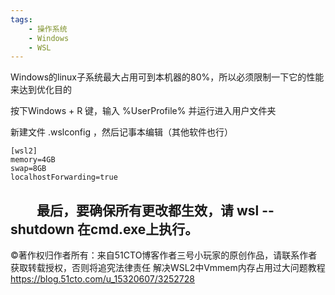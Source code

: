 ```yaml
---
tags:
    - 操作系统
    - Windows
    - WSL
---
```


Windows的linux子系统最大占用可到本机器的80%，所以必须限制一下它的性能来达到优化目的

 

按下Windows + R 键，输入 %UserProfile% 并运行进入用户文件夹

新建文件 .wslconfig ，然后记事本编辑（其他软件也行）

 

```
[wsl2]
memory=4GB
swap=8GB
localhostForwarding=true
```



　　最后，要确保所有更改都生效，请 wsl --shutdown 在cmd.exe上执行。
-----------------------------------
©著作权归作者所有：来自51CTO博客作者三号小玩家的原创作品，请联系作者获取转载授权，否则将追究法律责任
解决WSL2中Vmmem内存占用过大问题教程
https://blog.51cto.com/u_15320607/3252728